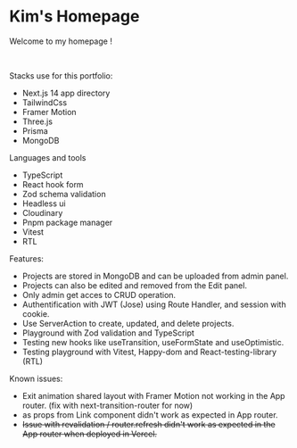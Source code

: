 # Kim's Homepage

Welcome to my homepage !

<br />

Stacks use for this portfolio:

- Next.js 14 app directory
- TailwindCss
- Framer Motion
- Three.js
- Prisma
- MongoDB

Languages and tools

- TypeScript
- React hook form
- Zod schema validation
- Headless ui
- Cloudinary
- Pnpm package manager
- Vitest
- RTL

Features:

- Projects are stored in MongoDB and can be uploaded from admin panel.
- Projects can also be edited and removed from the Edit panel.
- Only admin get acces to CRUD operation.
- Authentification with JWT (Jose) using Route Handler, and session with cookie.
- Use ServerAction to create, updated, and delete projects.
- Playground with Zod validation and TypeScript
- Testing new hooks like useTransition, useFormState and useOptimistic.
- Testing playground with Vitest, Happy-dom and React-testing-library (RTL)

Known issues:

- Exit animation shared layout with Framer Motion not working in the App router. (fix with next-transition-router for now)
- as props from Link component didn't work as expected in App router.
- ~~Issue with revalidation / router.refresh didn't work as expected in the App router when deployed in Vercel.~~
